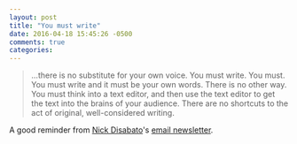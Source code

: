```yaml
---
layout: post
title: "You must write"
date: 2016-04-18 15:45:26 -0500
comments: true
categories: 
---
```


> ...there is no substitute for your own voice. You must write. You must. You must write and it must be your own words. There is no other way. You must think into a text editor, and then use the text editor to get the text into the brains of your audience. There are no shortcuts to the act of original, well-considered writing.

A good reminder from [Nick Disabato](https://draft.nu/)'s [email newsletter](https://www.getdrip.com/deliveries/cxkqtzvg5g62z9syxoen).
